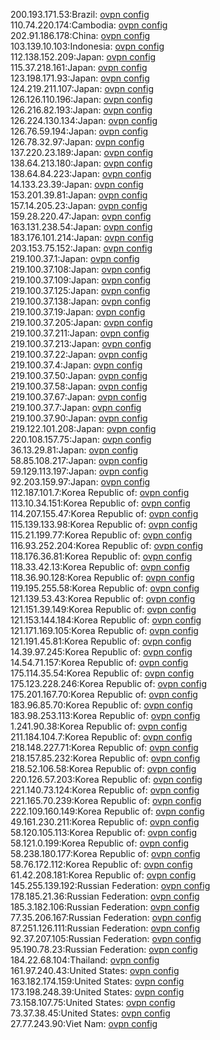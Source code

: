 200.193.171.53:Brazil: [ovpn config](vpn/200_193_171_53.ovpn)  
110.74.220.174:Cambodia: [ovpn config](vpn/110_74_220_174.ovpn)  
202.91.186.178:China: [ovpn config](vpn/202_91_186_178.ovpn)  
103.139.10.103:Indonesia: [ovpn config](vpn/103_139_10_103.ovpn)  
112.138.152.209:Japan: [ovpn config](vpn/112_138_152_209.ovpn)  
115.37.218.161:Japan: [ovpn config](vpn/115_37_218_161.ovpn)  
123.198.171.93:Japan: [ovpn config](vpn/123_198_171_93.ovpn)  
124.219.211.107:Japan: [ovpn config](vpn/124_219_211_107.ovpn)  
126.126.110.196:Japan: [ovpn config](vpn/126_126_110_196.ovpn)  
126.216.82.193:Japan: [ovpn config](vpn/126_216_82_193.ovpn)  
126.224.130.134:Japan: [ovpn config](vpn/126_224_130_134.ovpn)  
126.76.59.194:Japan: [ovpn config](vpn/126_76_59_194.ovpn)  
126.78.32.97:Japan: [ovpn config](vpn/126_78_32_97.ovpn)  
137.220.23.189:Japan: [ovpn config](vpn/137_220_23_189.ovpn)  
138.64.213.180:Japan: [ovpn config](vpn/138_64_213_180.ovpn)  
138.64.84.223:Japan: [ovpn config](vpn/138_64_84_223.ovpn)  
14.133.23.39:Japan: [ovpn config](vpn/14_133_23_39.ovpn)  
153.201.39.81:Japan: [ovpn config](vpn/153_201_39_81.ovpn)  
157.14.205.23:Japan: [ovpn config](vpn/157_14_205_23.ovpn)  
159.28.220.47:Japan: [ovpn config](vpn/159_28_220_47.ovpn)  
163.131.238.54:Japan: [ovpn config](vpn/163_131_238_54.ovpn)  
183.176.101.214:Japan: [ovpn config](vpn/183_176_101_214.ovpn)  
203.153.75.152:Japan: [ovpn config](vpn/203_153_75_152.ovpn)  
219.100.37.1:Japan: [ovpn config](vpn/219_100_37_1.ovpn)  
219.100.37.108:Japan: [ovpn config](vpn/219_100_37_108.ovpn)  
219.100.37.109:Japan: [ovpn config](vpn/219_100_37_109.ovpn)  
219.100.37.125:Japan: [ovpn config](vpn/219_100_37_125.ovpn)  
219.100.37.138:Japan: [ovpn config](vpn/219_100_37_138.ovpn)  
219.100.37.19:Japan: [ovpn config](vpn/219_100_37_19.ovpn)  
219.100.37.205:Japan: [ovpn config](vpn/219_100_37_205.ovpn)  
219.100.37.211:Japan: [ovpn config](vpn/219_100_37_211.ovpn)  
219.100.37.213:Japan: [ovpn config](vpn/219_100_37_213.ovpn)  
219.100.37.22:Japan: [ovpn config](vpn/219_100_37_22.ovpn)  
219.100.37.4:Japan: [ovpn config](vpn/219_100_37_4.ovpn)  
219.100.37.50:Japan: [ovpn config](vpn/219_100_37_50.ovpn)  
219.100.37.58:Japan: [ovpn config](vpn/219_100_37_58.ovpn)  
219.100.37.67:Japan: [ovpn config](vpn/219_100_37_67.ovpn)  
219.100.37.7:Japan: [ovpn config](vpn/219_100_37_7.ovpn)  
219.100.37.90:Japan: [ovpn config](vpn/219_100_37_90.ovpn)  
219.122.101.208:Japan: [ovpn config](vpn/219_122_101_208.ovpn)  
220.108.157.75:Japan: [ovpn config](vpn/220_108_157_75.ovpn)  
36.13.29.81:Japan: [ovpn config](vpn/36_13_29_81.ovpn)  
58.85.108.217:Japan: [ovpn config](vpn/58_85_108_217.ovpn)  
59.129.113.197:Japan: [ovpn config](vpn/59_129_113_197.ovpn)  
92.203.159.97:Japan: [ovpn config](vpn/92_203_159_97.ovpn)  
112.187.101.7:Korea Republic of: [ovpn config](vpn/112_187_101_7.ovpn)  
113.10.34.151:Korea Republic of: [ovpn config](vpn/113_10_34_151.ovpn)  
114.207.155.47:Korea Republic of: [ovpn config](vpn/114_207_155_47.ovpn)  
115.139.133.98:Korea Republic of: [ovpn config](vpn/115_139_133_98.ovpn)  
115.21.199.77:Korea Republic of: [ovpn config](vpn/115_21_199_77.ovpn)  
116.93.252.204:Korea Republic of: [ovpn config](vpn/116_93_252_204.ovpn)  
118.176.36.81:Korea Republic of: [ovpn config](vpn/118_176_36_81.ovpn)  
118.33.42.13:Korea Republic of: [ovpn config](vpn/118_33_42_13.ovpn)  
118.36.90.128:Korea Republic of: [ovpn config](vpn/118_36_90_128.ovpn)  
119.195.255.58:Korea Republic of: [ovpn config](vpn/119_195_255_58.ovpn)  
121.139.53.43:Korea Republic of: [ovpn config](vpn/121_139_53_43.ovpn)  
121.151.39.149:Korea Republic of: [ovpn config](vpn/121_151_39_149.ovpn)  
121.153.144.184:Korea Republic of: [ovpn config](vpn/121_153_144_184.ovpn)  
121.171.169.105:Korea Republic of: [ovpn config](vpn/121_171_169_105.ovpn)  
121.191.45.81:Korea Republic of: [ovpn config](vpn/121_191_45_81.ovpn)  
14.39.97.245:Korea Republic of: [ovpn config](vpn/14_39_97_245.ovpn)  
14.54.71.157:Korea Republic of: [ovpn config](vpn/14_54_71_157.ovpn)  
175.114.35.54:Korea Republic of: [ovpn config](vpn/175_114_35_54.ovpn)  
175.123.228.246:Korea Republic of: [ovpn config](vpn/175_123_228_246.ovpn)  
175.201.167.70:Korea Republic of: [ovpn config](vpn/175_201_167_70.ovpn)  
183.96.85.70:Korea Republic of: [ovpn config](vpn/183_96_85_70.ovpn)  
183.98.253.113:Korea Republic of: [ovpn config](vpn/183_98_253_113.ovpn)  
1.241.90.38:Korea Republic of: [ovpn config](vpn/1_241_90_38.ovpn)  
211.184.104.7:Korea Republic of: [ovpn config](vpn/211_184_104_7.ovpn)  
218.148.227.71:Korea Republic of: [ovpn config](vpn/218_148_227_71.ovpn)  
218.157.85.232:Korea Republic of: [ovpn config](vpn/218_157_85_232.ovpn)  
218.52.106.58:Korea Republic of: [ovpn config](vpn/218_52_106_58.ovpn)  
220.126.57.203:Korea Republic of: [ovpn config](vpn/220_126_57_203.ovpn)  
221.140.73.124:Korea Republic of: [ovpn config](vpn/221_140_73_124.ovpn)  
221.165.70.239:Korea Republic of: [ovpn config](vpn/221_165_70_239.ovpn)  
222.109.160.149:Korea Republic of: [ovpn config](vpn/222_109_160_149.ovpn)  
49.161.230.211:Korea Republic of: [ovpn config](vpn/49_161_230_211.ovpn)  
58.120.105.113:Korea Republic of: [ovpn config](vpn/58_120_105_113.ovpn)  
58.121.0.199:Korea Republic of: [ovpn config](vpn/58_121_0_199.ovpn)  
58.238.180.177:Korea Republic of: [ovpn config](vpn/58_238_180_177.ovpn)  
58.76.172.112:Korea Republic of: [ovpn config](vpn/58_76_172_112.ovpn)  
61.42.208.181:Korea Republic of: [ovpn config](vpn/61_42_208_181.ovpn)  
145.255.139.192:Russian Federation: [ovpn config](vpn/145_255_139_192.ovpn)  
178.185.21.36:Russian Federation: [ovpn config](vpn/178_185_21_36.ovpn)  
185.3.182.106:Russian Federation: [ovpn config](vpn/185_3_182_106.ovpn)  
77.35.206.167:Russian Federation: [ovpn config](vpn/77_35_206_167.ovpn)  
87.251.126.111:Russian Federation: [ovpn config](vpn/87_251_126_111.ovpn)  
92.37.207.105:Russian Federation: [ovpn config](vpn/92_37_207_105.ovpn)  
95.190.78.23:Russian Federation: [ovpn config](vpn/95_190_78_23.ovpn)  
184.22.68.104:Thailand: [ovpn config](vpn/184_22_68_104.ovpn)  
161.97.240.43:United States: [ovpn config](vpn/161_97_240_43.ovpn)  
163.182.174.159:United States: [ovpn config](vpn/163_182_174_159.ovpn)  
173.198.248.39:United States: [ovpn config](vpn/173_198_248_39.ovpn)  
73.158.107.75:United States: [ovpn config](vpn/73_158_107_75.ovpn)  
73.37.38.45:United States: [ovpn config](vpn/73_37_38_45.ovpn)  
27.77.243.90:Viet Nam: [ovpn config](vpn/27_77_243_90.ovpn)  
